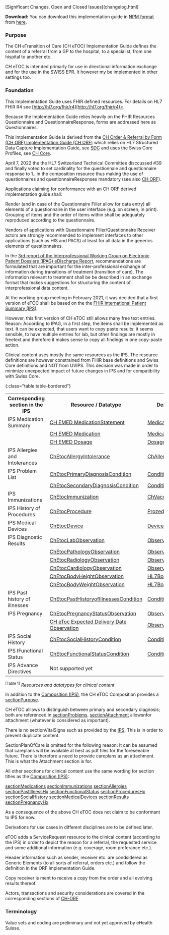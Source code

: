<div markdown="1" class="stu-note">
[Significant Changes, Open and Closed Issues](changelog.html)
</div>

**Download:**
You can download this implementation guide in [NPM format](https://confluence.hl7.org/display/FHIR/NPM+Package+Specification) from [here](package.tgz).


### Purpose
The CH eTransition of Care (CH eTOC) Implementation Guide defines the content of a referral from a GP to the hospital, to a specialist, from one hispital to another etc.

CH eTOC is intended primarly for use in directional information exchange and for the use in the SWISS EPR. It however my be implemented in other settings too.


### Foundation    
This Implementation Guide uses FHIR defined resources. For details on HL7 FHIR R4 see [http://hl7.org/fhir/r4](http://hl7.org/fhir/r4)>.

Because the Implementation Guide relies heavily on the FHIR Resources Questionnaire and QuestionnaireResponse, forms are addressed here as Questionnaires.
  
This Implementation Guide is derived from the [CH Order & Referral by Form (CH ORF) Implementation Guide (CH ORF)](http://build.fhir.org/ig/hl7ch/ch-orf/index.html) which relies on HL7 Structured Data Capture Implementation Guide, see [SDC](http://build.fhir.org/ig/HL7/sdc/) and uses the Swiss Core Profiles, see [CH Core](http://build.fhir.org/ig/hl7ch/ch-core/index.html).

April 7, 2022 the the HL7 Switzerland Technical Committee disccussed #39 and finally voted to set cardinality for the questionnaie and questionnaire response to 1.. in the composition resource thus making the use of questionnaires and questionnaireResponses mandatory (see also [CH ORF](http://build.fhir.org/ig/hl7ch/ch-orf/index.html)).

Applications claiming for conformance with an CH ORF derived implementation guide shall:
  
Render (and in case of the Questionnaire Filler allow for data entry) all elements of a questionnaire in the user interface (e.g. on screen, in print). 
Grouping of items and the order of items within shall be adequately reproduced according to the questionnaire.

Vendors of applications with Questionnaire Filler/Questionnaire Receiver actors are strongly recommended to implement interfaces to other applications (such as HIS and PACS) at least for all data in the generics elements of questionnaires.

In the [3rd report of the Interprofessional Working Group on Electronic Patient Dossiers (IPAG) eDischarge Report](https://www.e-health-suisse.ch/fileadmin/user_upload/Dokumente/2018/D/181206_eTOC-eUeberweisungsbericht-IPAG_d.pdf), recommendations are formulated that are important for the inter-professional exchange of information during transitions of treatment (transition of care). The information relevant to treatment shall be be described in an exchange format that makes suggestions for structuring the content of interprofessional data content.  

At the working group meeting in February 2021, it was decided that a first version of eTOC shall be based on the the [FHIR International Patient Summary (IPS)](http://hl7.org/fhir/uv/ips/).

However, this first version of CH eTOC still allows many free text entries. Reason: According to IPAG, in a first step, the items shall be implemented as text.
It can be expected, that users want to copy paste results: it seems sensible, to have multiple entries for lab, but other findings are mostly in freetext and therefore it makes sense to copy all findings in one copy-paste action.
 
Clinical content uses mostly the same resources as the IPS. The resource definitions are however constrained from FHIR base definitions and Swiss Core definitions and NOT from UVIPS. This decision was made in order to minimize unexpected impact of future changes in IPS and for compatibility with Swiss Core.
    

{:class="table table-bordered"}
<table>
    <tbody>
        <tr>
            <th>Corresponding section in the IPS</th>
            <th>Resource / Datatype</th>
            <th>Derived from</th>
        </tr>
        <tr>
            <td>IPS Medication Summary</td>
            <td><a href="http://fhir.ch/ig/ch-emed/StructureDefinition/ch-emed-medicationstatement">CH EMED MedicationStatement</a></td>
            <td><a href="http://hl7.org/fhir/R4/medicationstatement.html">MedicationStatement</a></td>
        </tr>
        <tr>
            <td></td>
            <td><a href="http://fhir.ch/ig/ch-emed/StructureDefinition/ch-emed-medication">CH EMED Medication</a></td>
            <td><a href="http://hl7.org/fhir/R4/medication.html">Medication</a></td>
        </tr>
        <tr>
            <td></td>
            <td><a href="http://fhir.ch/ig/ch-emed/StructureDefinition/ch-emed-dosage">CH EMED Dosage</a></td>
            <td><a href="http://hl7.org/fhir/R4/datatypes.html#Dosage">Dosage</a></td>
        </tr>
        <tr>
            <td>IPS Allergies and Intolerances</td>
            <td><a href="http://fhir.ch/ig/ch-etoc/StructureDefinition/ch-etoc-allergyintolerance">ChEtocAllergyIntolerance</a></td>
            <td><a href="http://fhir.ch/ig/ch-allergyintolerance/StructureDefinition/ch-allergyintolerance">ChAllergyIntolerance</a></td>
        </tr>
        <tr>
            <td>IPS Problem List</td>
            <td><a href="http://fhir.ch/ig/ch-etoc/StructureDefinition/ch-etoc-primary-diagnosis">ChEtocPrimaryDiagnosisCondition</a></td>
            <td><a href="http://hl7.org/fhir/R4/condition.html">Condition</a></td>
        </tr>
        <tr>
            <td></td>
            <td><a href="http://fhir.ch/ig/ch-etoc/StructureDefinition/ch-etoc-secondary-diagnosis">ChEtocSecondaryDiagnosisCondition</a></td>
            <td><a href="http://hl7.org/fhir/R4/condition.html">Condition</a></td>
        </tr>
        <tr>
            <td>IPS Immunizations</td>
            <td><a href="http://fhir.ch/ig/ch-etoc/StructureDefinition/ch-etoc-immunization">ChEtocImmunization</a></td>
            <td><a href="http://fhir.ch/ig/ch-vacd/StructureDefinition/ch-vacd-immunization">ChVacdImmunization</a></td>
            <td></td>
        </tr>
        <tr>
            <td>IPS History of Procedures</td>
            <td><a href="http://fhir.ch/ig/ch-etoc/StructureDefinition/ch-etoc-procedure">ChEtocProcedure</a></td>
            <td><a href="http://hl7.org/fhir/R4/prozedure.html">Prozedure</a></td>
        </tr>
        <tr>
            <td>IPS Medical Devices</td>
            <td><a href="http://fhir.ch/ig/ch-etoc/StructureDefinition/ch-etoc-device">ChEtocDevice</a></td>
            <td><a href="http://hl7.org/fhir/R4/device.html">Device</a></td>
        </tr>
        <tr>
            <td>IPS Diagnostic Results</td>
            <td><a href="http://fhir.ch/ig/ch-etoc/StructureDefinition/ch-etoc-lab-observation">ChEtocLabObservation</a></td>
            <td><a href="http://hl7.org/fhir/R4/observation.html">Observation</a></td>
        </tr>
        <tr>
            <td></td>
            <td><a href="http://fhir.ch/ig/ch-etoc/StructureDefinition/ch-etoc-pahtology-observation">ChEtocPathologyObservation</a></td>
            <td><a href="http://hl7.org/fhir/R4/observation.html">Observation</a></td>
        </tr>
        <tr>
            <td></td>
            <td><a href="http://fhir.ch/ig/ch-etoc/StructureDefinition/ch-etoc-radiolology-observation">ChEtocRadiologyObservation</a></td>
            <td><a href="http://hl7.org/fhir/R4/observation.html">Observation</a></td>
        </tr>
        <tr>
            <td></td>
            <td><a href="http://fhir.ch/ig/ch-etoc/StructureDefinition/ch-etoc-cardiolology-observation">ChEtocCardiologyObservation</a></td>
            <td><a href="http://hl7.org/fhir/R4/observation.html">Observation</a></td>
        </tr>
        <tr>
            <td></td>
            <td><a href="http://fhir.ch/ig/ch-etoc/StructureDefinition/ch-etoc-bodyheight-observation">ChEtocBodyHeightObservation</a></td>
            <td><a href="http://hl7.org/fhir/StructureDefinition/bodyheight">HL7BodyHeight</a></td>
        </tr>
        <tr>
            <td></td>
            <td><a href="http://fhir.ch/ig/ch-etoc/StructureDefinition/ch-etoc-bodyweight-observation">ChEtocBodyWeightObservation</a></td>
            <td><a href="http://hl7.org/fhir/StructureDefinition/bodyweight">HL7BodyWeight</a></td>
        </tr>
        <tr>
            <td>IPS Past history of illnesses</td>
            <td><a href="http://fhir.ch/ig/ch-etoc/StructureDefinition/ch-etoc-illness">ChEtocPastHistoryofIllnessesCondition</a></td>
            <td><a href="http://hl7.org/fhir/R4/condition.html">Condition</a></td>
        </tr>
        <tr>
            <td>IPS Pregnancy</td>
            <td><a href="http://fhir.ch/ig/ch-etoc/StructureDefinition/ch-etoc-pregnancystatus">ChEtocPregnancyStatusObservation</a></td>
            <td><a href="http://hl7.org/fhir/R4/observation.html">Observation</a></td>
        </tr>
        <tr>
            <td></td>
            <td><a href="http://fhir.ch/ig/ch-etoc/StructureDefinition/ch-etoc-expecteddeliverydate">CH eToc Expected Delivery Date Observation</a></td>
            <td><a href="http://hl7.org/fhir/R4/observation.html">Observation</a></td>
        </tr>
        <tr>
            <td>IPS Social History</td>
            <td><a href="http://fhir.ch/ig/ch-etoc/StructureDefinition/ch-etoc-socialhistory">ChEtocSocialHistoryCondition</a></td>
            <td><a href="http://hl7.org/fhir/R4/condition.html">Condition</a></td>
        </tr>
        <tr>
            <td>IPS IFunctional Status</td>
            <td><a href="http://fhir.ch/ig/ch-etoc/StructureDefinition/ch-etoc-functionalstatus">ChEtocFunctionalStatusCondition</a></td>
            <td><a href="http://hl7.org/fhir/R4/condition.html">Condition</a></td>
        </tr>
        <tr>
            <td>IPS Advance Directives</td>
            <td>Not supported yet</td>
        </tr>
    </tbody>
</table>

<sup>&#91;Table 1&#93;</sup> *Resources and datatypes for clinical content*

In addition to the [Composition (IPS)](https://build.fhir.org/ig/HL7/fhir-ips/StructureDefinition-Composition-uv-ips.htmlhttps://build.fhir.org/ig/HL7/fhir-ips/StructureDefinition-Composition-uv-ips.html), the CH eTOC Composition provides a [sectionPurpose]( http://fhir.ch/ig/ch-etoc/branches/main/StructureDefinition-ch-etoc-composition-definitions.html#Composition.sectionPurpose).

CH eTOC  alllows to distinguish between primary and secondary diagnosis; both are referenced in [sectionProblems]( http://fhir.ch/ig/ch-etoc/branches/main/StructureDefinition-ch-etoc-composition-definitions.html#Composition.sectionProblems). [sectionAttachment]( http://fhir.ch/ig/ch-etoc/branches/main/section:sectionAttachment) allowsnfor attachment (whatever is considered as important).

There is no sectionVitalSigns  such as provided by the [IPS](https://build.fhir.org/ig/HL7/fhir-ips/StructureDefinition-Composition-uv-ips-definitions.html#Composition.section:sectionVitalSigns). This is in order to prevent duplicate content.

SectionPlanOfCare is omitted for the following reason: It can be assumed that careplans will be available at best as pdf files for the foreseeable future. There is therefore a need to provide careplans as an attachment. This is what the Attachment section is for.

All other secctions for clinical content use the same wording for section titles as the  [Composition (IPS)](https://build.fhir.org/ig/HL7/fhir-ips/StructureDefinition-Composition-uv-ips.htmlhttps://build.fhir.org/ig/HL7/fhir-ips/StructureDefinition-Composition-uv-ips.html):

[sectionMedications]( http://fhir.ch/ig/ch-etoc/branches/main/StructureDefinition-ch-etoc-composition-definitions.html#Composition.sectionMedications) 
[sectionImmunizations]( http://fhir.ch/ig/ch-etoc/branches/main/StructureDefinition-ch-etoc-composition-definitions.html#Composition.sectionImmunizations) 
[sectionAllergies]( http://fhir.ch/ig/ch-etoc/branches/main/sectionAllergies) 
[sectionPastIllnessHx]( http://fhir.ch/ig/ch-etoc/branches/main/sectionPastIllnessHx) 
[sectionFunctionalStatus]( http://fhir.ch/ig/ch-etoc/branches/main/ection:sectionFunctionalStatus) 
[sectionProceduresHx]( http://fhir.ch/ig/ch-etoc/branches/main/sectionProceduresHx) 
[sectionSocialHistory]( http://fhir.ch/ig/ch-etoc/branches/main/sectionSocialHistory) 
[sectionMedicalDevices]( http://fhir.ch/ig/ch-etoc/branches/main/sectionMedicalDevices) 
[sectionResults]( http://fhir.ch/ig/ch-etoc/branches/main/ection:sectionResults) 
[sectionPregnancyHx]( http://fhir.ch/ig/ch-etoc/branches/main/sectionPregnancy) 


As a consequence of the above CH eTOC does not claim to be conformant to IPS for now.

Derivations for use cases in different disciplines are to be defined later. 

eTOC adds a ServiceRequest resource to the clinical content (according to the IPS) in order to depict the reason for a referral, the requested service and some additional information (e.g. coverage, room preferance etc.). 

Header information such as sender, receiver etc. are condsidered as Generic Elements (to all sorts of referral, orders etc.) and follow the definition in the ORF Implementation Guide.  

Copy receiver is ment to receive a copy from the order and all evolving results thereof.

Actors, transactions and security considerations are covered in the corresponding sections of [CH-ORF](http://build.fhir.org/ig/hl7ch/ch-orf/index.html)
    

### Terminology
Value sets and coding are preliminary and not yet approved by eHealth Suisse.
     
